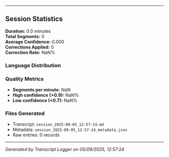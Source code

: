 

---

## Session Statistics

**Duration:** 0.0 minutes  
**Total Segments:** 0  
**Average Confidence:** 0.000  
**Corrections Applied:** 0  
**Correction Rate:** NaN%

### Language Distribution


### Quality Metrics
- **Segments per minute:** NaN
- **High confidence (>0.9):** NaN%
- **Low confidence (<0.7):** NaN%

### Files Generated
- Transcript: `session_2025-09-05_12-57-24.md`
- Metadata: `session_2025-09-05_12-57-24_metadata.json`
- Raw entries: 0 records

---
*Generated by Transcript Logger on 05/09/2025, 12:57:24*
